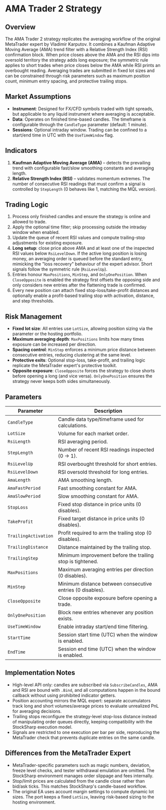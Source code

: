 # AMA Trader 2 Strategy

## Overview
The AMA Trader 2 strategy replicates the averaging workflow of the original MetaTrader expert by Vladimir Karputov. It combines a Kaufman Adaptive Moving Average (AMA) trend filter with a Relative Strength Index (RSI) confirmation block. When price closes above the AMA and the RSI dips into oversold territory the strategy adds long exposure; the symmetric rule applies to short trades when price closes below the AMA while RSI prints an overbought reading. Averaging trades are submitted in fixed lot sizes and can be constrained through risk parameters such as maximum position count, minimum entry spacing, and protective trailing stops.

## Market Assumptions
- **Instrument**: Designed for FX/CFD symbols traded with tight spreads, but applicable to any liquid instrument where averaging is acceptable.
- **Data**: Operates on finished time-based candles. The timeframe is configurable through the `CandleType` parameter (default: 1 minute).
- **Sessions**: Optional intraday window. Trading can be confined to a start/end time in UTC with the `UseTimeWindow` flag.

## Indicators
1. **Kaufman Adaptive Moving Average (AMA)** – detects the prevailing trend with configurable fast/slow smoothing constants and averaging length.
2. **Relative Strength Index (RSI)** – validates momentum extremes. The number of consecutive RSI readings that must confirm a signal is controlled by `StepLength` (0 behaves like 1, matching the MQL version).

## Trading Logic
1. Process only finished candles and ensure the strategy is online and allowed to trade.
2. Apply the optional time filter; skip processing outside the intraday window when enabled.
3. Update the queue of recent RSI values and compute trailing-stop adjustments for existing exposure.
4. **Long setup**: close price above AMA and at least one of the inspected RSI values below `RsiLevelDown`. If the active long position is losing money, an averaging order is queued before the standard entry, mimicking the "loss recovery" behaviour of the expert advisor. Short signals follow the symmetric rule (`RsiLevelUp`).
5. Entries honour `MaxPositions`, `MinStep`, and `OnlyOnePosition`. When `CloseOpposite` is enabled the strategy first offsets the opposing side and only considers new entries after the flattening trade is confirmed.
6. Every new position can attach fixed stop-loss/take-profit distances and optionally enable a profit-based trailing stop with activation, distance, and step thresholds.

## Risk Management
- **Fixed lot size**: All entries use `LotSize`, allowing position sizing via the parameter or the hosting portfolio.
- **Maximum averaging depth**: `MaxPositions` limits how many times exposure can be increased per direction.
- **Spacing control**: `MinStep` enforces a minimum price distance between consecutive entries, reducing clustering at the same level.
- **Protective exits**: Optional stop-loss, take-profit, and trailing logic replicate the MetaTrader expert's protective toolkit.
- **Opposite exposure**: `CloseOpposite` forces the strategy to close shorts before opening a long (and vice versa). `OnlyOnePosition` ensures the strategy never keeps both sides simultaneously.

## Parameters
| Parameter | Description |
|-----------|-------------|
| `CandleType` | Candle data type/timeframe used for calculations. |
| `LotSize` | Volume for each market order. |
| `RsiLength` | RSI averaging period. |
| `StepLength` | Number of recent RSI readings inspected (0 → 1). |
| `RsiLevelUp` | RSI overbought threshold for short entries. |
| `RsiLevelDown` | RSI oversold threshold for long entries. |
| `AmaLength` | AMA smoothing length. |
| `AmaFastPeriod` | Fast smoothing constant for AMA. |
| `AmaSlowPeriod` | Slow smoothing constant for AMA. |
| `StopLoss` | Fixed stop distance in price units (0 disables). |
| `TakeProfit` | Fixed target distance in price units (0 disables). |
| `TrailingActivation` | Profit required to arm the trailing stop (0 disables). |
| `TrailingDistance` | Distance maintained by the trailing stop. |
| `TrailingStep` | Minimum improvement before the trailing stop is tightened. |
| `MaxPositions` | Maximum averaging entries per direction (0 disables). |
| `MinStep` | Minimum distance between consecutive entries (0 disables). |
| `CloseOpposite` | Close opposite exposure before opening a trade. |
| `OnlyOnePosition` | Block new entries whenever any position exists. |
| `UseTimeWindow` | Enable intraday start/end time filtering. |
| `StartTime` | Session start time (UTC) when the window is enabled. |
| `EndTime` | Session end time (UTC) when the window is enabled. |

## Implementation Notes
- High-level API only: candles are subscribed via `SubscribeCandles`, AMA and RSI are bound with `.Bind`, and all computations happen in the bound callback without using prohibited indicator getters.
- Position accounting mirrors the MQL expert: separate accumulators track long and short volumes/average prices to evaluate unrealized PnL for averaging decisions.
- Trailing stops reconfigure the strategy-level stop-loss distance instead of manipulating order queues directly, keeping compatibility with the StockSharp execution model.
- Signals are restricted to one execution per bar per side, reproducing the MetaTrader check that prevents duplicate entries on the same candle.

## Differences from the MetaTrader Expert
- MetaTrader-specific parameters such as magic numbers, deviation, freeze level checks, and tester withdrawal emulation are omitted. The StockSharp environment manages order slippage and fees internally.
- Stop/limit prices are calculated from the candle close rather than bid/ask ticks. This matches StockSharp's candle-based workflow.
- The original EA uses account margin settings to compute dynamic lot sizes. The port keeps a fixed `LotSize`, leaving risk-based sizing to the hosting environment.
